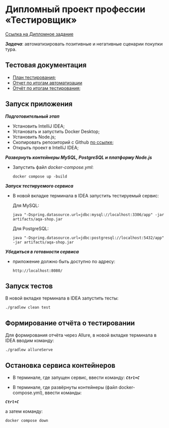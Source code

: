 # Дипломный проект профессии «Тестировщик»
[Ссылка на Дипломное задание](https://github.com/netology-code/qa-diploma)

***Задача***: автоматизировать позитивные и негативные сценарии покупки тура.

## Тестовая документация
- [План тестирования](https://.....Plan.md);
- [Отчет по итогам автоматизации](https://...Summary.md)
- [Отчёт по итогам тестирования](https://...Report.md);


## Запуск приложения

***Подготовительный этап***
- Установить IntelliJ IDEA;
- Установать и запустить Docker Desktop;
- Установить Node.js; 
- Скопировать репозиторий с Github [по ссылке](https://github.com/Lesha55-90/Graduate_work);
- Открыть проект в IntelliJ IDEA;


***Развернуть контейнеры MySQL, PostgreSQL и платформу Node.js***
- Запустить файл *docker-compose.yml*:
   ```
   docker compose up -build
   ```

***Запуск тестируемого сервиса***
- В новой вкладке терминала в IDEA запустить тестируемый сервис:
  
  Для MySQL:
   ```
   java "-Dspring.datasource.url=jdbc:mysql://localhost:3306/app" -jar artifacts/aqa-shop.jar
   ```

  Для PostgreSQL:
   ```
   java "-Dspring.datasource.url=jdbc:postgresql://localhost:5432/app" -jar artifacts/aqa-shop.jar
   ```
   
   
 ***Убедиться в готовности сервиса***
 - приложение должно быть доступно по адресу:

   ```
   http://localhost:8080/
   ```

## Запуск тестов

В новой вкладке терминала в IDEA запустить тесты:

   ```
   ./gradlew clean test
   ```


## Формирование отчёта о тестировании
Для формирования отчёта через Allure, в новой вкладке терминала в IDEA вводим команду:
```
./gradlew allureServe
```

## Остановка сервиса контейнеров
- В терминале, где запущен сервис, ввести команду:
***`Ctrl+C`***

- В терминале, где развёрнуты контейнеры (файл docker-compose.yml), ввести команды:
 
***`Ctrl+C`*** 

а затем команду:

```
docker compose down
```
